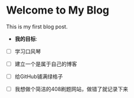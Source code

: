 # Welcome to My Blog  
This is my first blog post.  
- **我的目标**: 
-  [ ] 学习口风琴
-  [ ] 建立一个是属于自己的博客
-  [ ] 给GitHub铺满绿格子
-  [ ] 我想做个简洁的408刷题网站，做错了就记录下来
  
